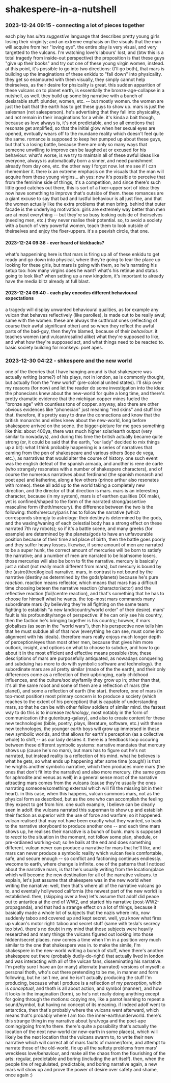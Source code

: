 # shakespere-in-a-nutshell

### 2023-12-24 09:15 - connecting a lot of pieces together

each play has *ultra suggestive* language that describes pretty young girls losing their virginity; and an extreme emphasis on the visuals that the man will acquire from her "loving eye". the entire play is very visual, and very targetted to the vulcans. I'm watching love's labours' lost, and (btw this is a total tragedy from inside-out perspective) the proposition is that these guys "give up their books" and try out one of these young virgin women, instead.
at this point, it's possible to go into two directions: (I'll go both), that mars is building up the imaginations of these enkidu to "fall down" into physicality. they get so enamoured with them visually, they simply cannot help theirselves, as their desire for phsicality is great. this sudden apparition of these vulcans on to planet earth, is essentially the bronze-age-collapse in a nutshell, as well. they build up some big narrative with a bunch of desiarable stuff: plunder, women, etc. -- but mostly women. the women are just the bait that the earth has to get these guys to show up. mars is just the salesman (not salesperson). he's advertising that they fall into physicality, and not remain in their imaginations for a while. it's kinda a bait though, because as love always is, it's not predictable, and so all emotions that resonate get amplified, so that the initial glow when her sexual eyes are opened, evntually wears off to the mundane reality which doesn't feel quite the same. romance is supposed to keep her pumped up about these guys, but that's a losing battle, because there are only so many ways that someone unwilling to improve can be laughed at or excused for his behaviour. what's worse, is we try to maintain all of these awful ideas like everyone, always is automatically born a sinner, and need punishment already from day one, etc.
the other way I forgot now. let me see if I czn rhemember it. there ix an extreme emphasis on the visuals that the man will acquire from these young virgins... ah yes: now it's possible to perceive that from the feminine side of things, it's a competition, and since there's such little good catches out there, this is sort of a fixer-upper sort of idea: they now have something to improve that's outside of them. these romances are a giant excuse to say that bad and lustful behaviour is all just fine, and that the women actually like the extra problems that men bring. behind that outer facade is the underlying motivation: girls are extremely way better than men are at most everything -- but they're so busy looking outside of theirselves (needing men, etc.) they never realise their potential. so, to avoid a society with a bunch of very powerful women, teach them to look outside of theirselves and enjoy the fixer-uppers. it's a peevish circle, that one.

#### 2023-12-24 09:36 - ever heard of kickbacks?

what's happenining here is that mars is firing up all of these enkidu to get ready and go down into physical, where they're going to tear the place up looking for these girls, but mars is going with them, so he's narrating his setup too: how many virgins does he want? what's his retinue and status going to look like? when setting up a new kingdom, it's important to already have the media blitz already at full blast.

#### 2023-12-24 09:40 - each play encodes different behavioural expectations

a tragedy will display unwanted behavioural qualities, as for example any vulcan that behaves reflectively (like parolles), is made out to be really awul; same with the women. these are always the cutthroat ones (reflecting of course their awful significant other) and so when they reflect the awful parts of the bad-guy, then they're blamed, because of their *behaviour*. it teaches women (and vulcan/rosalind alike) what they're supposed to like, and what how they're supposed act, and what things need to be reacted to. basic society building for monkeys: poet apes.

### 2023-12-30 04:22 - shkespere and the new world

one of the theories that I have hanging around is that shakespere was actually writing (some?) of his plays, not in london, as is commonly thought, but actually from the "new world" (pre-colonial united states). I'll skip over my reasons (for now) and let the reader do some investigation into the idea: the phonecians knew about the new-world for quite a long time, and there's pretty dramatic evidence that the michigan copper mines fueled the "bronze age" with countless tons of copper. anyway, also there are other obvious evidences like "phonecian" just meaning "red skins" and stuff like that. therefore, it's pretty easy to draw the connections and know that the british monarchs and elites knew about the new-world, long before shakespere arrived on the scene.
the bigger-picture for me goes something like this: about 400ya, there was much higher solar/earth output (very similar to nowadays), and during this time the british actually became quite strong (or, it could be said that the earth, "our lady" decided to mix things up a bit): what I think probably happening is a series of narratives that caming from the pen of shakespeare and various others (lope de vega, etc.), as narratives that would alter the course of history. one such event was the english defeat of the spanish armada, and another is rene de carte (who strangely resonates with a number of shakespere characters), and of course the numerous narratives about ferdinand (the spanish monarch and poet ape) and katherine, along a few others (prince arthur also resonates with romeo). these all add up to the world taking a completely new direction, and the director of that direction is mars.
	mars is an interesting character, because (in my system), mars is of earthen qualities (XX male), yet is confined/shaped to the form of the narrated strong/assertive masculine form (thoth/mercury). the difference between the two is the following: thoth/mercury/paris has to follow the narrative (which corresponds strongly to astrology: their destiny is determined by the gods, and the waxing/waning of each celestial body has a strong effect on these narrated 7th ray robots); so if it's a battle scene, and many greeks (for example) are determined by the planets/gods to have an unfavourable position because of their time and place of birth, then the battle goes poorly and they suffer heavy losses. likewise, if some amount of men are narrated to be a super hunk, the correct amount of mercuries will be born to satisfy the narrative; and a number of men are narrated to be loathsome losers, those mercuries will also be born to fit the narrative. mercury is basically just a robot (not really much different from mars), but mercury is bound by the (astro(theo)logical) narrative. mars, in contrast is not bound by the narrative (destiny as determined by the gods/planets) because he's pure *reaction*. reaction means reflector, which means that mars has a difficult time choosing beteen the narrative reaction (charactor/actor) and the reflective reaction (foil/centre reaction), and that's something that he has to choose for himself what he wants.
the top-most mars commands many subordinate mars (by believing they're all fighting on the same team: fighting to establish "a new land/country/world order" of their desire). mars' fault is his profoundity/range of perspective: if he can only see his country, then the faction he's bringing together is his country; howver, if mars globalises (as seen in the "world wars"), then his perspective now tells him that he must subdue all of that now (everything he can see, must come into alignment with his ideals). therefore mars really enjoys much longer depth of perception/eyes than most other men, because that gives him more outlook, insight, and options on what to choose to subdue, and how to go about it in the most efficient and effective means possible (btw, these descriptions of mars are purposefully antiquated, as nowadays conquering and subduing has more to do with symbolic software and technology). the subordinate mars are all pretty similar (made of the the earth), and their only differences come as a reflection of their upbringing, early childhood influences, and the culture/society/family they grow up in; other than that, it's all the same robot and some of them are a reflection of mars (the planet), and some a reflection of earth (the star). therefore, one of mars (in top-most position) most primary concern is to produce a society (which reaches to the extent of his perception) that is capable of understanding mars, so that he can be with other fellow soldiers of similar mind. the fastest way to do this is to increase *technology*, most notably in the form of communication (the gutenburg-galaxy), and also to create content for these new technologies (bible, poetry, plays, literature, software, etc.) with these new technologes, the younger earth boys will grow up immersed in these new symbolic worlds, and that allows for earth's perception (as a collective whole) to shift,-- as our lady desires it.
	there is a feedback loop occuring between these different symbolic systems: narrative mandates that mercury shows up (cause he's no mars), but mars has to figure out he's not narrated, but instead reality is a reflection of his mind. what he believes is what he gets, so what ends up happening after some time (cough!) is that he wrights another symbolic narrative, which then produces more mars (the ones that don't fit into the narrative) and also more mercury. (the same goes for aphrodite and venus as well) in a general sense most of the narrative attracting mars comes from the vulcans (cause they're usually the ones narrating someone/something external which will fill the missing bit in their heart). in this case, when this happens, vulcan summons mars, not as the physical form as described, but as the one who can accompliah the feeling they expect to get from him. one such example, I believe can be clearly seen in adolf. the vulcans narrated this superman to show up and establish their faction as superior with the use of force and warfare; so it happened. vulcan realised that may not have been exactly what they wanted, so back to the narrative storyboard to produce another one -- and each time mars shows up, he realises their narrative is a bunch of bunk. mars is supposed to *react* to the situation in the moment, not follow some plan, shedule, or pre-ordianed working-out; so he bails at the end and does something different. vulcan never can produce a narrative for mars that he'll like, and mars can never produce a symbolic reality which vulcan feels comfortable, safe, and secure enough -- so conflict and factioning continues endlessly. wecome to earth, where change is infinite.
one of the patterns that I noticed about the narrative mars, is that he's usually writing from the location/place which will become the new destination for all of the narrative vulcans. to explain, let's just assume that shakespere was in the new world when writing the narrative: well, then that's where all of the narrative vulcans go to, and eventally hollywood california (the newest part of the new world) is established. then, (skipping over a few) let's assume that adolf did peace out to antartica at the end of WW2, and started his narrative (post-WW2-propaganda), and that had a strange effect on a lot of things, because it basically made a whole lot of subjects that the nazis where into, now suddenly taboo and covered up and kept secret. well, you know what fires up vulcan's motor right: taboo and secret stuff (same with tesla's secrecy too btw). there's no doubt in my mind that those subjects were heavily researched and many things the vulcans figured out looking into those hidden/secret places.
	now comes a time when I'm in a position very much similar to the one that shakespere was in. to make the simile, I'm shakespere in the new-world writing a bunch of stuff, when there's another shakespere out there (probably dudly-do-right) that actually lived in london and was interacting with all of the vulcan fans, disseminating his narrative. I'm pretty sure I have an (or many) alternate (narrated) versions of myself: a personal thoth, who's out there pretending to be me, in manner and form following, but he isn't me, and he isn't actually producing the stuff I'm producing, because what I produce is a reflection of my *perception*, which is *conceptual*, and thoth is all about action, and symbol (manner), and how it looks in the imagination (form), so he's not really doing anything except for going through the motions: copying me, like a parrot learning to repeat a sound/symbol, but having no concept of its meaning.
if indeed adolf went to antarctica, then that's probably where the vulcans went afterward, which means that's probably where I am too: the inner-earth/underworld. there's this strange thing in my narrative about lyra/vega and the poet-ape coming/going from/to there. there's quite a possibility that's actually the location of the next new-world (or new-earth in some places), which will likely be the next location that the vulcans swarm to, to write their new narrative which will correct all of mars faults of manner/form, and attempt to narrate those of the old-world, fix up all the saftety problems from mars' wreckless love/behaviour, and make all the chaos from the flourishing of the arts: regular, predictable and boring (including the art itself). then, when the people tire of regululated, predictable, and boring narrative again, a new mars will show up and prove the power of desire over safety and shame, once again :)
